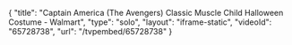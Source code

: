 {
    "title": "Captain America (The Avengers) Classic Muscle Child Halloween Costume - Walmart",
    "type": "solo",
    "layout": "iframe-static",
    "videoId": "65728738",
    "url": "\/tvpembed\/65728738"
}